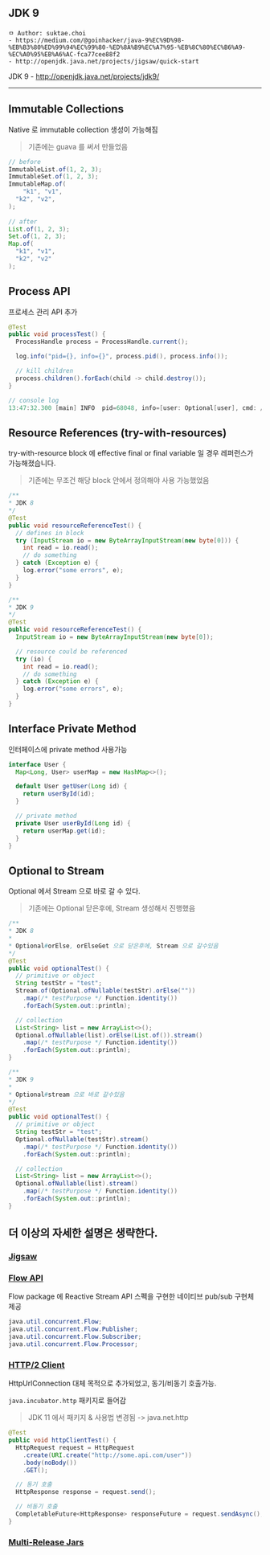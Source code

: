 ## JDK 9

```
ㅁ Author: suktae.choi
- https://medium.com/@goinhacker/java-9%EC%9D%98-%EB%B3%80%ED%99%94%EC%99%80-%ED%8A%B9%EC%A7%95-%EB%8C%80%EC%B6%A9-%EC%A0%95%EB%A6%AC-fca77cee88f2
- http://openjdk.java.net/projects/jigsaw/quick-start
```

JDK 9 - http://openjdk.java.net/projects/jdk9/

***

## Immutable Collections

Native 로 immutable collection 생성이 가능해짐

> 기존에는 guava 를 써서 만들었음

```java
// before
ImmutableList.of(1, 2, 3);
ImmutableSet.of(1, 2, 3);
ImmutableMap.of(
	"k1", "v1",
  "k2", "v2",
);
  
// after
List.of(1, 2, 3);
Set.of(1, 2, 3);
Map.of(
  "k1", "v1",
  "k2", "v2"
);
```

## Process API

프로세스 관리 API 추가

```java
@Test
public void processTest() {
  ProcessHandle process = ProcessHandle.current();

  log.info("pid={}, info={}", process.pid(), process.info());

  // kill children
  process.children().forEach(child -> child.destroy());
}

// console log
13:47:32.300 [main] INFO  pid=68048, info=[user: Optional[user], cmd: /Users/user/.sdkman/candidates/java/11.0.6.hs-adpt/bin/java, args: [-ea, -Didea.test.cyclic.buffer.size=8388608, -javaagent:/Applications/IntelliJ IDEA.app/Contents/lib/idea_rt.jar=60474:/Applications/IntelliJ IDEA.app/Contents/bin, -Dfile.encoding=UTF-8, -classpath, /Applications/IntelliJ IDEA.app/Contents/lib/idea_rt.jar:/Applications/IntelliJ IDEA.app/Contents/plugins/junit/lib/junit5-rt.jar, -ideVersion5, -junit5, com.naver.metis.core.web.rest.ApiErrorResponseTest,processTest], startTime: Optional[2020-04-01T04:47:31.090Z], totalTime: Optional[PT1.672758S]]
```

## Resource References (try-with-resources)

try-with-resource block 에 effective final or final variable 일 경우 레퍼런스가 가능해졌습니다.

> 기존에는 무조건 해당 block 안에서 정의해야 사용 가능했었음

```java
/**
* JDK 8
*/
@Test
public void resourceReferenceTest() {
  // defines in block
  try (InputStream io = new ByteArrayInputStream(new byte[0])) {
    int read = io.read();
    // do something
  } catch (Exception e) {
    log.error("some errors", e);
  }
}

/**
* JDK 9
*/
@Test
public void resourceReferenceTest() {
  InputStream io = new ByteArrayInputStream(new byte[0]);

  // resource could be referenced
  try (io) {
    int read = io.read();
    // do something
  } catch (Exception e) {
    log.error("some errors", e);
  }
}
```

## Interface Private Method

인터페이스에 private method 사용가능

```java
interface User {
  Map<Long, User> userMap = new HashMap<>();

  default User getUser(Long id) {
    return userById(id);
  }

  // private method
  private User userById(Long id) {
    return userMap.get(id);
  }
}
```

## Optional to Stream

Optional 에서 Stream 으로 바로 갈 수 있다.

> 기존에는 Optional 닫은후에, Stream 생성해서 진행했음

```java
/**
* JDK 8
*
* Optional#orElse, orElseGet 으로 닫은후에, Stream 으로 갈수있음
*/
@Test
public void optionalTest() {
  // primitive or object
  String testStr = "test";
  Stream.of(Optional.ofNullable(testStr).orElse(""))
    .map(/* testPurpose */ Function.identity())
    .forEach(System.out::println);

  // collection
  List<String> list = new ArrayList<>();
  Optional.ofNullable(list).orElse(List.of()).stream()
    .map(/* testPurpose */ Function.identity())
    .forEach(System.out::println);
}

/**
* JDK 9
*
* Optional#stream 으로 바로 갈수있음
*/
@Test
public void optionalTest() {
  // primitive or object
  String testStr = "test";
  Optional.ofNullable(testStr).stream()
    .map(/* testPurpose */ Function.identity())
    .forEach(System.out::println);

  // collection
  List<String> list = new ArrayList<>();
  Optional.ofNullable(list).stream()
    .map(/* testPurpose */ Function.identity())
    .forEach(System.out::println);
}
```

## 더 이상의 자세한 설명은 생략한다.

### [Jigsaw](https://greatkim91.tistory.com/197)

### [Flow API](https://www.hascode.com/2018/01/reactive-streams-java-9-flow-api-rxjava-and-reactor-examples/)

Flow package 에 Reactive Stream API 스펙을 구현한 네이티브 pub/sub 구현체 제공

```java
java.util.concurrent.Flow;
java.util.concurrent.Flow.Publisher;
java.util.concurrent.Flow.Subscriber;
java.util.concurrent.Flow.Processor;
```

### [HTTP/2 Client](https://www.baeldung.com/java-9-http-client)

HttpUrlConnection 대체 목적으로 추가되었고, 동기/비동기 호출가능.

 `java.incubator.http` 패키지로 들어감

> JDK 11 에서 패키지 & 사용법 변경됨 -> java.net.http

```java
@Test
public void httpClientTest() {
  HttpRequest request = HttpRequest
    .create(URI.create("http://some.api.com/user"))
    .body(noBody())
    .GET();

  // 동기 호출
  HttpResponse response = request.send();

  // 비동기 호출
  CompletableFuture<HttpResponse> responseFuture = request.sendAsync();
}
```

### [Multi-Release Jars](https://www.baeldung.com/java-multi-release-jar)

### 